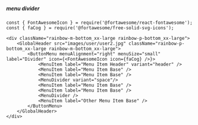 ##### menu divider

    const { FontAwesomeIcon } = require('@fortawesome/react-fontawesome');
    const { faCog } = require('@fortawesome/free-solid-svg-icons');

    <div className="rainbow-m-bottom_xx-large rainbow-p-bottom_xx-large">
        <GlobalHeader src="images/user/user2.jpg" className="rainbow-p-bottom_xx-large rainbow-m-bottom_xx-large">
            <ButtonMenu menuAlignment="right" menuSize="small" label="Divider" icon={<FontAwesomeIcon icon={faCog} />}>
                <MenuItem label="Menu Item Header" variant="header" />
                <MenuItem label="Menu Item Base" />
                <MenuItem label="Menu Item Base" />
                <MenuDivider variant="space"/>
                <MenuItem label="Menu Item Base" />
                <MenuItem label="Menu Item Base" />
                <MenuDivider />
                <MenuItem label="Other Menu Item Base" />
            </ButtonMenu>
        </GlobalHeader>
    </div>
